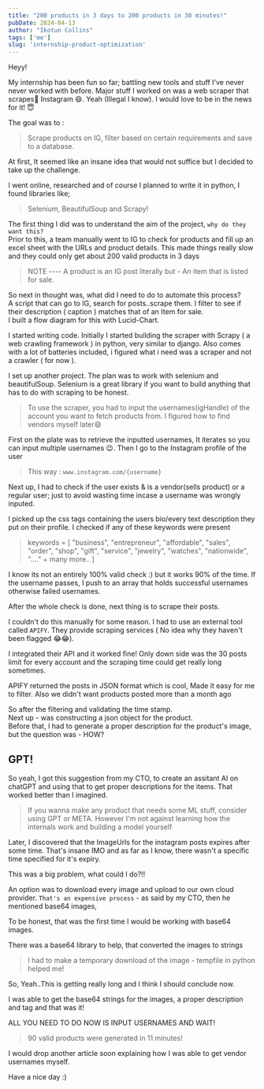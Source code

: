 ```yaml
---
title: "200 products in 3 days to 200 products in 30 minutes!"
pubDate: 2024-04-13
author: "Ikotun Collins"
tags: ['me']
slug: 'internship-product-optimization'
---
```


Heyy!

My internship has been fun so far; battling new tools and stuff I've never never worked with before. Major stuff I worked on was a web scraper that scrapes🥷 Instagram 😄. Yeah (Illegal I know). I would love to be in the news for it! 😇

The goal was to :

> Scrape products on IG, filter based on certain requirements and save to a database. 

At first, It seemed like an insane idea that would not suffice but I decided to take up the challenge.

I went online, researched and of course I planned to write it in python, I found libraries like;
> Selenium, BeautifulSoup and Scrapy!

The first thing I did was to understand the aim of the project, `why do they want this?` <br>
Prior to this, a team manually went to IG to check for products and fill up an excel sheet with the URLs and product details.
This made things really slow and they could only get about 200 valid products in 3 days
> NOTE ----  A product is an IG post literally but - An item that is listed for sale.

So next in thought was, what did I need to do to automate this process?<br>
A script that can go to IG, search for posts..scrape them. I filter to see if their description ( caption ) matches that of an Item for sale. <br>
I built a flow diagram for this with Lucid-Chart.

I started writing code. Initially I started building the scraper with Scrapy ( a web crawling framework ) in python, very similar to django. Also comes with a lot of batteries included, i figured what i need was a scraper and not a crawler ( for now ). <br>

I set up another project. The plan was to work with selenium and beautifulSoup. Selenium is a great library if you want to build anything that has to do with scraping to be honest.<br>
> To use the scraper, you had to input the usernames(igHandle) of the account you want to fetch products from. I figured how to find vendors myself later😄

First on the plate was to retrieve the inputted usernames, It iterates so you can input multiple usernames 😉. Then I go to the Instagram profile of the user

> This way  : ```www.instagram.com/{username}```

Next up, I had to check if the user exists & is a vendor(sells product) or a regular user; just to avoid wasting time incase a username was wrongly inputed.

I picked up the css tags containing the users bio/every text description they put on their profile. I checked if any of these keywords were present

> keywords = [
    "business",
    "entrepreneur",
    "affordable",
    "sales",
    "order",
    "shop",
    "gift",
    "service",
    "jewelry",
    "watches",
    "nationwide",
    "...." + many more..
]

I know its not an entirely 100% valid check :)  but it works 90% of the time.
If the username passes, I push to an array that holds successful usernames otherwise failed usernames.

After the whole check is done, next thing is to scrape their posts.

I couldn't do this manually for some reason. I had to use an external tool called `APIFY`. They provide scraping services ( No idea why they haven't been flagged 😂😂).

I integrated their API and it worked fine! Only down side was the 30 posts limit for every account and the scraping time could get really long sometimes. 

APIFY returned the posts in JSON format which is cool, Made it easy for me to filter.
Also we didn't want products posted more than a month ago

So after the filtering and validating the time stamp. <br>
Next up - was constructing a json object for the product.<br>
Before that, I had to generate a proper description for the product's image, but the question was - HOW? 


## GPT!

So yeah, I got this suggestion from my CTO, to create an assitant AI on chatGPT and using that to get proper descriptions for the items. That worked better than I imagined. 
> If you wanna make any product that needs some ML stuff, consider using GPT or META. However I'm not against learning how the internals work and building a model yourself

Later, I discovered that the ImageUrls for the instagram posts expires after some time. That's insane IMO and as far as I know, there wasn't a specific time specified for it's expiry. 

This was a big problem, what could I do?!!

An option was to download every image and upload to our own cloud provider. 
`That's an expensive process` - as said by my CTO, then he mentioned base64 images, 

To be honest, that was the first time I would be working with base64 images. 

There was a base64 library to help, that converted the images to strings

>  I had to make a temporary download of the image  - tempfile in python helped me!

So, Yeah..This is getting really long and I think I should conclude now.

I was able to get the base64 strings for the images, a proper description and tag and that was it! 

ALL YOU NEED TO DO NOW IS INPUT USERNAMES AND WAIT! 
> 90 valid products were generated in 11 minutes! 


I would drop another article soon explaining how I was able to get vendor usernames myself. 


Have a nice day :) 


